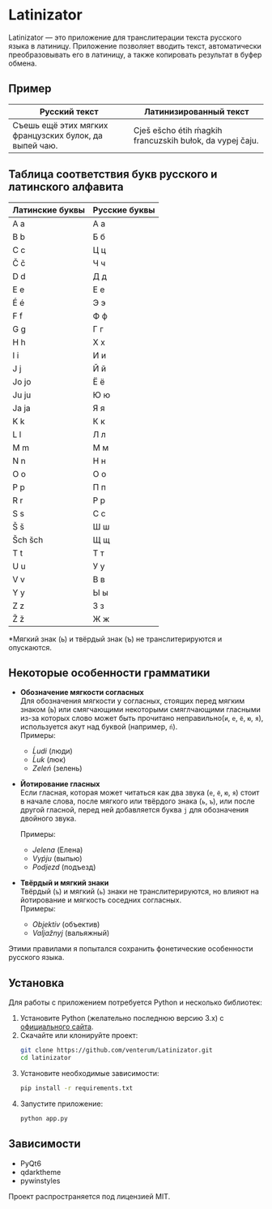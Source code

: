 # Latinizator

Latinizator — это приложение для транслитерации текста русского языка в латиницу. Приложение позволяет вводить текст, автоматически преобразовывать его в латиницу, а также копировать результат в буфер обмена.

## Пример

| Русский текст                                  | Латинизированный текст                                  |
|------------------------------------------------|-------------------------------------------------------|
| Съешь ещё этих мягких французских булок, да выпей чаю. | Cješ ešcho étih ḿagkih francuzskih bułok, da vypej čaju. | 

## Таблица соответствия букв русского и латинского алфавита

| Латинские буквы       | Русские буквы       |
|-----------------------|---------------------|
| A a                  | А а                |
| B b                  | Б б                |
| C c                  | Ц ц                |
| Č č                  | Ч ч                |
| D d                  | Д д                |
| E e                  | Е е                |
| É é                  | Э э                |
| F f                  | Ф ф                |
| G g                  | Г г                |
| H h                  | Х х                |
| I i                  | И и                |
| J j                  | Й й                |
| Jo jo                | Ё ё                |
| Ju ju                | Ю ю                |
| Ja ja                | Я я                |
| K k                  | К к                |
| L l                  | Л л                |
| M m                  | М м                |
| N n                  | Н н                |
| O o                  | О о                |
| P p                  | П п                |
| R r                  | Р р                |
| S s                  | С с                |
| Š š                  | Ш ш                |
| Šch šch              | Щ щ                |
| T t                  | Т т                |
| U u                  | У у                |
| V v                  | В в                |
| Y y                  | Ы ы                |
| Z z                  | З з                |
| Ž ž                  | Ж ж                |

*Мягкий знак (ь) и твёрдый знак (ъ) не транслитерируются и опускаются.

## Некоторые особенности грамматики

- **Обозначение мягкости согласных**  
   Для обозначения мягкости у согласных, стоящих перед мягким знаком (ь) или смягчающими некоторыми смяглчающими гласными из-за которых слово может быть прочитано неправильно(`и`, `е`, `ё`, `ю`, `я`), используется акут над буквой (например, `ń`).  
   Примеры:  
   - *Ĺudi* (люди)  
   - *Ĺuk* (люк)  
   - *Zeleń* (зелень)  

- **Йотирование гласных**  
   Если гласная, которая может читаться как два звука (`е`, `ё`, `ю`, `я`) стоит в начале слова, после мягкого или твёрдого знака (`ь`, `ъ`), или после другой гласной, перед ней добавляется буква `j` для обозначения двойного звука.

   Примеры:  
   - *Jelena* (Елена)  
   - *Vyṕju* (выпью)  
   - *Podjezd* (подъезд)  

- **Твёрдый и мягкий знаки**  
   Твёрдый (`ъ`) и мягкий (`ь`) знаки не транслитерируются, но влияют на йотирование и мягкость соседних согласных.  
   Примеры:  
   - *Objektiv* (объектив)
   - *Vaĺjažnyj* (вальяжный)  

Этими правилами я попытался сохранить фонетические особенности русского языка.

## Установка

Для работы с приложением потребуется Python и несколько библиотек:

1. Установите Python (желательно последнюю версию 3.x) с [официального сайта](https://www.python.org/).
2. Скачайте или клонируйте проект:
   ```bash
   git clone https://github.com/venterum/Latinizator.git
   cd latinizator
   ```
3. Установите необходимые зависимости:
   ```bash
   pip install -r requirements.txt
   ```
4. Запустите приложение:
   ```bash
   python app.py
   ```

## Зависимости

- PyQt6
- qdarktheme
- pywinstyles

Проект распространяется под лицензией MIT.
